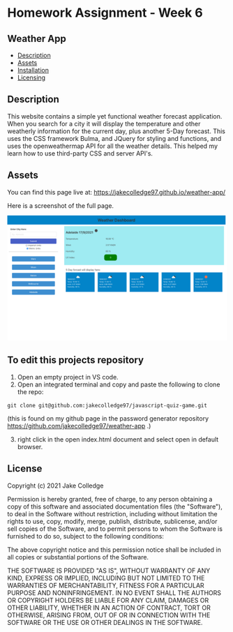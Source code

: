 # Homework Assignment - Week 6

## Weather App

- [Description](#Description)
- [Assets](#Assets)
- [Installation](#To-edit-this-projects-repository)
- [Licensing](#License)

## Description

This website contains a simple yet functional weather forecast application. When you search for a city it will display the temperature and other weatherly information for the current day, plus another 5-Day forecast. This uses the CSS framework Bulma, and JQuery for styling and functions, and uses the openweathermap API for all the weather details. This helped my learn how to use third-party CSS and server API's.

## Assets

You can find this page live at: https://jakecolledge97.github.io/weather-app/

Here is a screenshot of the full page.

![Quiz game full page screenshot](index.png)


## To edit this projects repository

1. Open an empty project in VS code.
2. Open an integrated terminal and copy and paste the following to clone the repo:
```
git clone git@github.com:jakecolledge97/javascript-quiz-game.git
```
(this is found on my github page in the password generator repository https://github.com/jakecolledge97/weather-app .)

3. right click in the open index.html document and select open in default browser.


## License 

Copyright (c) 2021 Jake Colledge

Permission is hereby granted, free of charge, to any person obtaining a copy
of this software and associated documentation files (the "Software"), to deal
in the Software without restriction, including without limitation the rights
to use, copy, modify, merge, publish, distribute, sublicense, and/or sell
copies of the Software, and to permit persons to whom the Software is
furnished to do so, subject to the following conditions:

The above copyright notice and this permission notice shall be included in all
copies or substantial portions of the Software.

THE SOFTWARE IS PROVIDED "AS IS", WITHOUT WARRANTY OF ANY KIND, EXPRESS OR
IMPLIED, INCLUDING BUT NOT LIMITED TO THE WARRANTIES OF MERCHANTABILITY,
FITNESS FOR A PARTICULAR PURPOSE AND NONINFRINGEMENT. IN NO EVENT SHALL THE
AUTHORS OR COPYRIGHT HOLDERS BE LIABLE FOR ANY CLAIM, DAMAGES OR OTHER
LIABILITY, WHETHER IN AN ACTION OF CONTRACT, TORT OR OTHERWISE, ARISING FROM,
OUT OF OR IN CONNECTION WITH THE SOFTWARE OR THE USE OR OTHER DEALINGS IN THE
SOFTWARE.